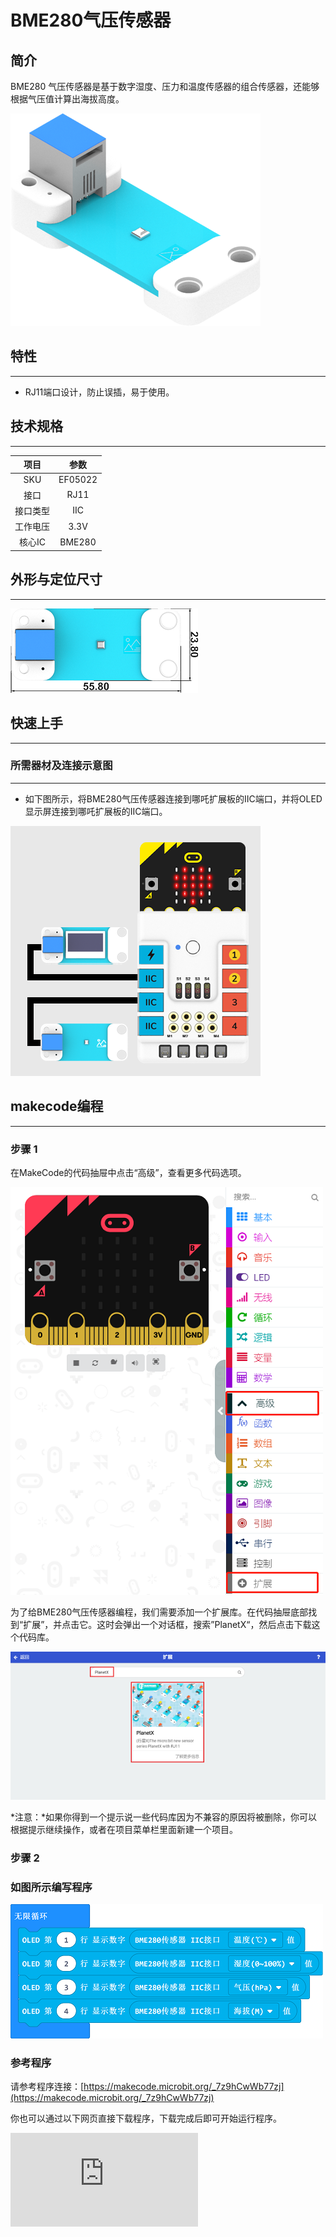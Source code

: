 # BME280气压传感器

## 简介
BME280 气压传感器是基于数字湿度、压力和温度传感器的组合传感器，还能够根据气压值计算出海拔高度。

![](./images/05022_01.png)

## 特性
---
- RJ11端口设计，防止误插，易于使用。
## 技术规格
---

项目 | 参数
:-: | :-:
SKU|EF05022
接口|RJ11
接口类型|IIC
工作电压|3.3V
核心IC|BME280




## 外形与定位尺寸
---


![](./images/05022_02.png)


## 快速上手
---

### 所需器材及连接示意图
---

- 如下图所示，将BME280气压传感器连接到哪吒扩展板的IIC端口，并将OLED显示屏连接到哪吒扩展板的IIC端口。


![](./images/05022_03.png)

## makecode编程
---

### 步骤 1
在MakeCode的代码抽屉中点击“高级”，查看更多代码选项。

![](./images/05001_04.png)

为了给BME280气压传感器编程，我们需要添加一个扩展库。在代码抽屉底部找到“扩展”，并点击它。这时会弹出一个对话框，搜索”PlanetX“，然后点击下载这个代码库。

![](./images/05001_05.png)

*注意：*如果你得到一个提示说一些代码库因为不兼容的原因将被删除，你可以根据提示继续操作，或者在项目菜单栏里面新建一个项目。
### 步骤 2
### 如图所示编写程序

![](./images/05022_06.png)


### 参考程序
请参考程序连接：[https://makecode.microbit.org/_7z9hCwWb77zj](https://makecode.microbit.org/_7z9hCwWb77zj)

你也可以通过以下网页直接下载程序，下载完成后即可开始运行程序。

<div
    style={{
        position: 'relative',
        paddingBottom: '60%',
        overflow: 'hidden',
    }}
>
    <iframe
        src="https://makecode.microbit.org/_7z9hCwWb77zj"
        frameborder="0"
        sandbox="allow-popups allow-forms allow-scripts allow-same-origin"
        style={{
            position: 'absolute',
            width: '100%',
            height: '100%',
        }}
    />
</div>
---

### 结果
- 通过OLED显示屏显示当前的温度值、湿度值、气压值和海拔高度。
## 相关案例
---

## 技术文档
---

